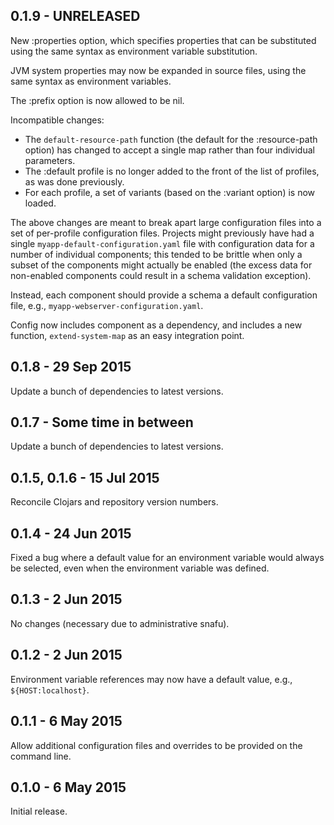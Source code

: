 ## 0.1.9 - UNRELEASED

New :properties option, which specifies properties that can be substituted using
the same syntax as environment variable substitution.

JVM system properties may now be expanded in source files, using the same
syntax as environment variables.

The :prefix option is now allowed to be nil.

Incompatible changes:

* The `default-resource-path` function (the default for
  the :resource-path option) has changed to accept a single map rather
  than four individual parameters.
* The :default profile is no longer added to the front of the list of profiles,
  as was done previously.
* For each profile, a set of variants (based on the :variant option) is now loaded.

The above changes are meant to break apart large configuration files into
a set of per-profile configuration files. Projects might previously have had
a single `myapp-default-configuration.yaml` file with configuration data
for a number of individual components; this tended to be brittle when only
a subset of the components might actually be enabled (the excess data
for non-enabled components could result in a schema validation exception).

Instead, each component should provide a schema a default
configuration file, e.g., `myapp-webserver-configuration.yaml`.

Config now includes component as a dependency, and includes a new function,
`extend-system-map` as an easy integration point.

## 0.1.8 - 29 Sep 2015

Update a bunch of dependencies to latest versions.

## 0.1.7 - Some time in between

Update a bunch of dependencies to latest versions.

## 0.1.5, 0.1.6 - 15 Jul 2015

Reconcile Clojars and repository version numbers.

## 0.1.4 - 24 Jun 2015

Fixed a bug where a default value for an environment variable would always be selected,
even when the environment variable was defined.

## 0.1.3 - 2 Jun 2015

No changes (necessary due to administrative snafu).

## 0.1.2 - 2 Jun 2015

Environment variable references may now have a default value, e.g., `${HOST:localhost}`.

## 0.1.1 - 6 May 2015

Allow additional configuration files and overrides to be provided on the command line. 

## 0.1.0 - 6 May 2015

Initial release.
